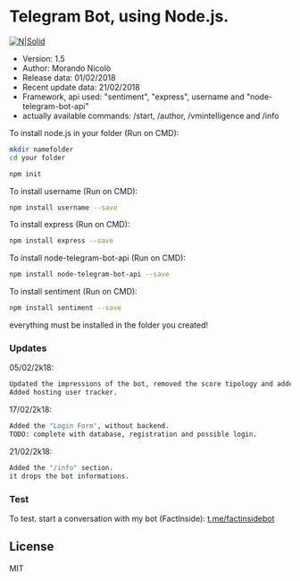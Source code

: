 # Telegram Bot, using Node.js.

[![N|Solid](http://www.zabius.com/images/node_zabius.png)](https://nodejs.org/it/)

- Version: 1.5
- Author: Morando Nicolò
- Release data: 01/02/2018
- Recent update data: 21/02/2018
- Framework, api used: "sentiment", "express", username and "node-telegram-bot-api"
- actually available commands: /start, /author, /vmintelligence and /info

To install node.js in your folder (Run on CMD):

```sh
mkdir namefolder
cd your folder

npm init
```

To install username (Run on CMD):

```sh
npm install username --save
```

To install express (Run on CMD):

```sh
npm install express --save
```

To install node-telegram-bot-api (Run on CMD):

```sh
npm install node-telegram-bot-api --save
```
To install sentiment (Run on CMD):

```sh
npm install sentiment --save
```
everything must be installed in the folder you created!

### Updates
05/02/2k18:
```sh
Updated the impressions of the bot, removed the score tipology and added the strings impression.
Added hosting user tracker.
```
17/02/2k18:
```sh
Added the "Login Form", without backend.
TODO: complete with database, registration and possible login.
```
21/02/2k18:
```sh
Added the "/info" section.
it drops the bot informations.
```
  
### Test
To test.
start a conversation with my bot (FactInside): [t.me/factinsidebot](http://t.me/factinsidebot)

License
----

MIT



